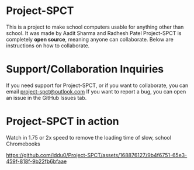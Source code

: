 # Project-SPCT
This is a project to make school computers usable for anything other than school. It was made by Aadit Sharma and Radhesh Patel
Project-SPCT is completely **open source**, meaning anyone can collaborate. Below are instructions on how to collaborate. 
# Support/Collaboration Inquiries
If you need support for Project-SPCT, or if you want to collaborate, you can email project-spct@outlook.com 
If you want to report a bug, you can open an issue in the GitHub Issues tab. 
# Project-SPCT in action
<p>Watch in 1.75 or 2x speed to remove the loading time of slow, school Chromebooks</p>


https://github.com/iddu0/Project-SPCT/assets/168876127/9b4f6751-65e3-459f-818f-9b22fb6bfaae




